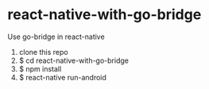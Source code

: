 # react-native-with-go-bridge
Use go-bridge in react-native

1. clone this repo
2. $ cd react-native-with-go-bridge
3. $ npm install
4. $ react-native run-android
